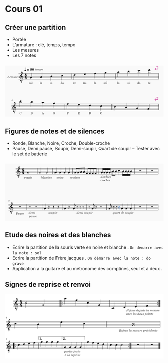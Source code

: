 # Cours 01

## Créer une partition 
- Portée
- L’armature : clé, temps, tempo
- Les mesures
- Les 7 notes
###
![](./data/portee.PNG)

## Figures de notes et de silences  
- Ronde, Blanche, Noire, Croche, Double-croche 
- Pause, Demi pause, Soupir, Demi-soupir, Quart de soupir
– Tester avec le set de batterie
###
![](./data/figures.PNG)


## Etude des noires et des blanches 

- Ecrire la partition de la souris verte en noire et blanche . `On démarre avec la note : sol`
- Ecrire la partition de Frère jacques . `On démarre avec la note : do grave`
- Application à la guitare et au métronome des comptines, seul et à deux . 

## Signes de reprise et renvoi
![](./data/reprises.PNG)



